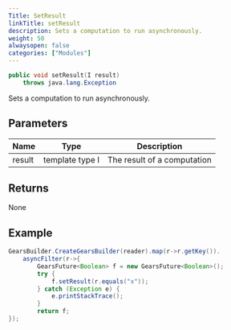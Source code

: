 ```yaml
---
Title: SetResult
linkTitle: setResult
description: Sets a computation to run asynchronously.
weight: 50
alwaysopen: false
categories: ["Modules"]
---
```


```java
public void setResult​(I result) 
	throws java.lang.Exception
```

Sets a computation to run asynchronously.

## Parameters

| Name | Type | Description |
|------|------|-------------|
| result | template type I | The result of a computation |

## Returns

None

## Example

```java
GearsBuilder.CreateGearsBuilder(reader).map(r->r.getKey()).
	asyncFilter(r->{
		GearsFuture<Boolean> f = new GearsFuture<Boolean>();
		try {
			f.setResult(r.equals("x"));	
		} catch (Exception e) {
			e.printStackTrace();
		}			
		return f;
});
```
